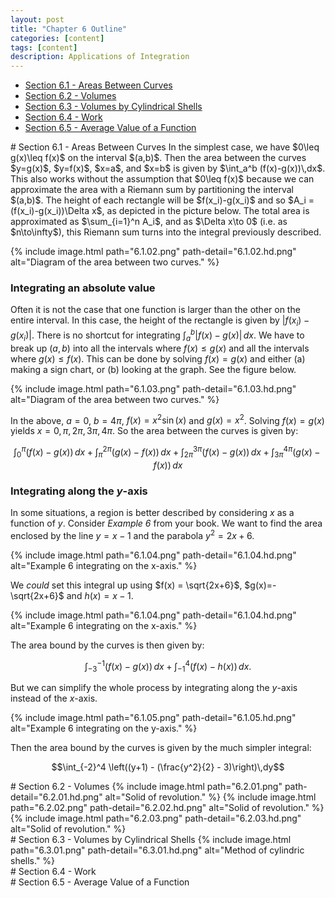 ```yaml
---
layout: post
title: "Chapter 6 Outline"
categories: [content]
tags: [content]
description: Applications of Integration
---
```

* [Section 6.1 - Areas Between Curves](#s1)
* [Section 6.2 - Volumes](#s2)
* [Section 6.3 - Volumes by Cylindrical Shells](#s3)
* [Section 6.4 - Work](#s4)
* [Section 6.5 - Average Value of a Function](#s5)

<div id='s1'/>
# Section 6.1 - Areas Between Curves
In the simplest case, we have $0\leq g(x)\leq f(x)$ on the interval $(a,b)$. Then the area between the curves $y=g(x)$, $y=f(x)$, $x=a$, and $x=b$ is given by $\int_a^b (f(x)-g(x))\,dx$. This also works without the assumption that $0\leq f(x)$ because we can approximate the area with a Riemann sum by partitioning the interval $(a,b)$. The height of each rectangle will be $f(x_i)-g(x_i)$ and so $A_i = (f(x_i)-g(x_i))\Delta x$, as depicted in the picture below. The total area is approximated as $\sum_{i=1}^n A_i$, and as $\Delta x\to 0$ (i.e. as $n\to\infty$), this Riemann sum turns into the integral previously described.

{% include image.html path="6.1.02.png" path-detail="6.1.02.hd.png" alt="Diagram of the area between two curves." %}

### Integrating an absolute value
Often it is not the case that one function is larger than the other on the entire interval. In this case, the height of the rectangle is given by $\vert f(x_i)-g(x_i)\vert$. There is no shortcut for integrating $\int_a^b\vert f(x)-g(x)\vert\,dx$. We have to break up $(a,b)$ into all the intervals where $f(x)\leq g(x)$ and all the intervals where $g(x)\leq f(x)$. This can be done by solving $f(x)=g(x)$ and either (a) making a sign chart, or (b) looking at the graph. See the figure below.

{% include image.html path="6.1.03.png" path-detail="6.1.03.hd.png" alt="Diagram of the area between two curves." %}

In the above, $a=0$, $b=4\pi$, $f(x)=x^2\sin(x)$ and $g(x)=x^2$. Solving $f(x)=g(x)$ yields $x=0,\pi,2\pi,3\pi,4\pi$. So the area between the curves is given by:

$$\int_0^\pi (f(x)-g(x))\,dx + \int_\pi^{2\pi} (g(x)-f(x))\,dx + \int_{2\pi}^{3\pi} (f(x)-g(x))\,dx + \int_{3\pi}^{4\pi} (g(x)-f(x))\,dx$$

### Integrating along the $y$-axis
In some situations, a region is better described by considering $x$ as a function of $y$. Consider *Example 6* from your book. We want to find the area enclosed by the line $y = x-1$ and the parabola $y^2 = 2x+6$.

{% include image.html path="6.1.04.png" path-detail="6.1.04.hd.png" alt="Example 6 integrating on the x-axis." %}

We *could* set this integral up using $f(x) = \sqrt{2x+6}$, $g(x)=-\sqrt{2x+6}$ and $h(x)=x-1$.

{% include image.html path="6.1.04.png" path-detail="6.1.04.hd.png" alt="Example 6 integrating on the x-axis." %}

The area bound by the curves is then given by:

$$\int_{-3}^{-1}(f(x)-g(x))\,dx + \int_{-1}^4 (f(x)-h(x))\,dx.$$

But we can simplify the whole process by integrating along the $y$-axis instead of the $x$-axis.

{% include image.html path="6.1.05.png" path-detail="6.1.05.hd.png" alt="Example 6 integrating on the y-axis." %}

Then the area bound by the curves is given by the much simpler integral:

$$\int_{-2}^4 \left((y+1) - (\frac{y^2}{2} - 3)\right)\,dy$$

<div id='s2'/>
# Section 6.2 - Volumes
{% include image.html path="6.2.01.png" path-detail="6.2.01.hd.png" alt="Solid of revolution." %}
{% include image.html path="6.2.02.png" path-detail="6.2.02.hd.png" alt="Solid of revolution." %}
{% include image.html path="6.2.03.png" path-detail="6.2.03.hd.png" alt="Solid of revolution." %}

<div id='s3'/>
# Section 6.3 - Volumes by Cylindrical Shells
{% include image.html path="6.3.01.png" path-detail="6.3.01.hd.png" alt="Method of cylindric shells." %}

<div id='s4'/>
# Section 6.4 - Work

<div id='s5'/>
# Section 6.5 - Average Value of a Function
